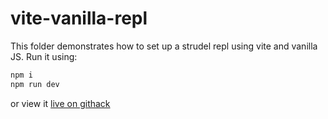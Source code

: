 # vite-vanilla-repl

This folder demonstrates how to set up a strudel repl using vite and vanilla JS. Run it using:

```sh
npm i
npm run dev
```

or view it [live on githack](https://rawcdn.githack.com/tidalcycles/strudel/5fb36acb046ead7cd6ad3cd10f532e7f585f536a/packages/core/examples/vite-vanilla-repl/dist/index.html)
